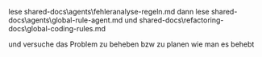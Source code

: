 lese shared-docs\agents\fehleranalyse-regeln.md
dann lese shared-docs\agents\global-rule-agent.md 
und shared-docs\refactoring-docs\global-coding-rules.md

und versuche das Problem zu beheben bzw zu planen wie man es behebt